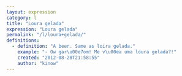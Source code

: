 ```yaml
---
layout: expression
category: l
title: "Loura gelada"
expression: "Loura gelada"
permalink: "/l/loura+gelada/"
definitions:
  - definition: "A beer. Same as loira gelada."
    example: "- Ow gar\u00e7om! Me v\u00ea uma loura gelada?!"
    created: "2012-08-28T21:58:55"
    author: "kinow"
---
```

